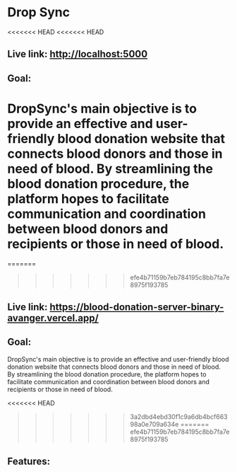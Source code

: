 # Drop Sync
<<<<<<< HEAD
<<<<<<< HEAD
## Live link: [http://localhost:5000](https://blood-donation-binary-avengers.vercel.app/)
## Goal: 
DropSync's main objective is to provide an effective and user-friendly blood donation website that connects blood donors and those in need of blood. By streamlining the blood donation procedure, the platform hopes to facilitate communication and coordination between blood donors and recipients or those in need of blood.
=======
=======
>>>>>>> efe4b71159b7eb784195c8bb7fa7e8975f193785

## Live link: https://blood-donation-server-binary-avanger.vercel.app/

## Goal:

DropSync's main objective is to provide an effective and user-friendly blood
donation website that connects blood donors and those in need of blood. By
streamlining the blood donation procedure, the platform hopes to facilitate
communication and coordination between blood donors and recipients or those in
need of blood.

<<<<<<< HEAD
>>>>>>> 3a2dbd4ebd30f1c9a6db4bcf66398a0e709a634e
=======
>>>>>>> efe4b71159b7eb784195c8bb7fa7e8975f193785
## Features:
